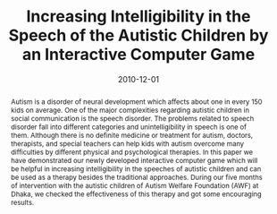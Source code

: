 ---
title: "Increasing Intelligibility in the Speech of the Autistic Children by an Interactive Computer Game"
collection: publications
permalink: /publication/2010-12-01-Increasing-Intelligibility-in-the-Speech-of-the-Autistic-Children-by-an-Interactive-Computer-Game
date: 2010-12-01
venue: 'In the proceedings of 2010 IEEE International Symposium on Multimedia'
link: 'http://ieeexplore.ieee.org/document/5693872/'
citation: ' Md. Mustafizur Rahman,  S M Ferdous,  Syed Ishtiaque Ahmed, &quot;Increasing Intelligibility in the Speech of the Autistic Children by an Interactive Computer Game.&quot; In the proceedings of 2010 IEEE International Symposium on Multimedia, 2010.'
abstract: "Autism is a disorder of neural development which affects about one in every 150 kids on average. One of the major complexities regarding autistic children in social communication is the speech disorder. The problems related to speech disorder fall into different categories and unintelligibility in speech is one of them. Although there is no definite medicine or treatment for autism, doctors, therapists, and special teachers can help kids with autism overcome many difficulties by different physical and psychological therapies. In this paper we have demonstrated our newly developed interactive computer game which will be helpful in increasing intelligibility in the speeches of autistic children and can be used as a therapy besides the traditional approaches. During our five months of intervention with the autistic children of Autism Welfare Foundation (AWF) at Dhaka, we checked the effectiveness of this therapy and got some encouraging results."
paperurl: "/files/pdf/papers/Rahman et al_2010_Increasing Intelligibility in the Speech of the Autistic Children by an.pdf"
---
